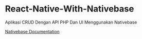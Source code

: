 # React-Native-With-Nativebase
Aplikasi CRUD Dengan API PHP Dan UI Menggunakan Nativebase

[Nativebase Documentation](https://docs.nativebase.io/)
